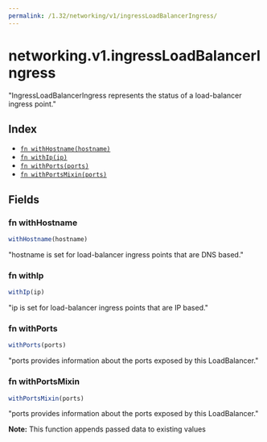```yaml
---
permalink: /1.32/networking/v1/ingressLoadBalancerIngress/
---
```


# networking.v1.ingressLoadBalancerIngress

"IngressLoadBalancerIngress represents the status of a load-balancer ingress point."

## Index

* [`fn withHostname(hostname)`](#fn-withhostname)
* [`fn withIp(ip)`](#fn-withip)
* [`fn withPorts(ports)`](#fn-withports)
* [`fn withPortsMixin(ports)`](#fn-withportsmixin)

## Fields

### fn withHostname

```ts
withHostname(hostname)
```

"hostname is set for load-balancer ingress points that are DNS based."

### fn withIp

```ts
withIp(ip)
```

"ip is set for load-balancer ingress points that are IP based."

### fn withPorts

```ts
withPorts(ports)
```

"ports provides information about the ports exposed by this LoadBalancer."

### fn withPortsMixin

```ts
withPortsMixin(ports)
```

"ports provides information about the ports exposed by this LoadBalancer."

**Note:** This function appends passed data to existing values